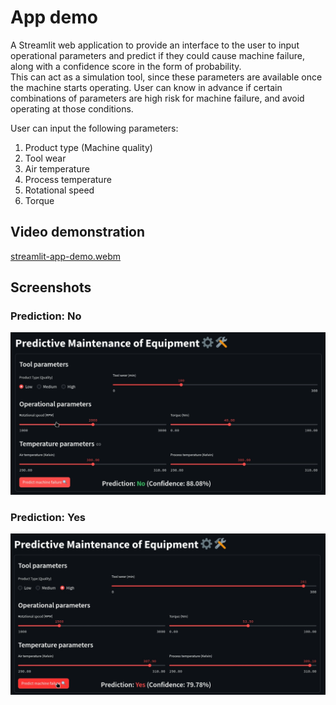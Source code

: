 # App demo

A Streamlit web application to provide an interface to the user to input operational parameters and predict if they could cause machine failure, along with a confidence score in the form of probability.  
This can act as a simulation tool, since these parameters are available once the machine starts operating. User can know in advance if certain combinations of parameters are high risk for machine failure, and avoid operating at those conditions.

User can input the following parameters:

1. Product type (Machine quality)
2. Tool wear
3. Air temperature
4. Process temperature
5. Rotational speed
6. Torque

## Video demonstration

[streamlit-app-demo.webm](https://github.com/siddhant4ds/ssoc3-ML-Crate/assets/150765441/a18d158f-9417-4af0-9215-472a6504b94e)

## Screenshots

### Prediction: No

![demo-no](streamlit-app-demo-prediction-no.png)

### Prediction: Yes

![demo-yes](streamlit-app-demo-prediction-yes.png)
